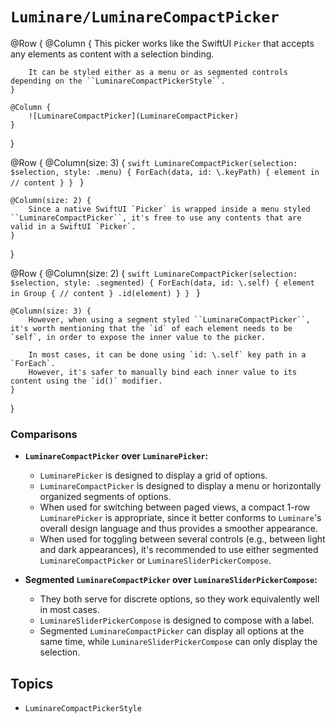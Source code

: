 # ``Luminare/LuminareCompactPicker``

@Row {
    @Column {
        This picker works like the SwiftUI `Picker` that accepts any elements as content with a selection binding.
        
        It can be styled either as a menu or as segmented controls depending on the ``LuminareCompactPickerStyle``.
    }
    
    @Column {
        ![LuminareCompactPicker](LuminareCompactPicker)
    }
}

@Row {
    @Column(size: 3) {
        ```swift
        LuminareCompactPicker(selection: $selection, style: .menu) {
            ForEach(data, id: \.keyPath) { element in
                // content
            }
        }
        ```
    }
    
    @Column(size: 2) {
        Since a native SwiftUI `Picker` is wrapped inside a menu styled ``LuminareCompactPicker``, it's free to use any contents that are valid in a SwiftUI `Picker`.
    }
}

@Row {
    @Column(size: 2) {
        ```swift
        LuminareCompactPicker(selection: $selection, style: .segmented) {
            ForEach(data, id: \.self) { element in
                Group {
                    // content
                }
                .id(element)
            }
        }
        ```
    }
    
    @Column(size: 3) {
        However, when using a segment styled ``LuminareCompactPicker``, it's worth mentioning that the `id` of each element needs to be `self`, in order to expose the inner value to the picker.
        
        In most cases, it can be done using `id: \.self` key path in a `ForEach`.
        However, it's safer to manually bind each inner value to its content using the `id()` modifier.
    }
}

### Comparisons

- **``LuminareCompactPicker`` over ``LuminarePicker``:**
    - ``LuminarePicker`` is designed to display a grid of options.
    - ``LuminareCompactPicker`` is designed to display a menu or horizontally organized segments of options.
    - When used for switching between paged views, a compact 1-row ``LuminarePicker`` is appropriate, since it better conforms to ``Luminare``'s overall design language and thus provides a smoother appearance.
    - When used for toggling between several controls (e.g., between light and dark appearances), it's recommended to use either segmented ``LuminareCompactPicker`` or ``LuminareSliderPickerCompose``.
    
- **Segmented ``LuminareCompactPicker`` over ``LuminareSliderPickerCompose``:**
    - They both serve for discrete options, so they work equivalently well in most cases.
    - ``LuminareSliderPickerCompose`` is designed to compose with a label.
    - Segmented ``LuminareCompactPicker`` can display all options at the same time, while ``LuminareSliderPickerCompose`` can only display the selection.

## Topics

- ``LuminareCompactPickerStyle``
